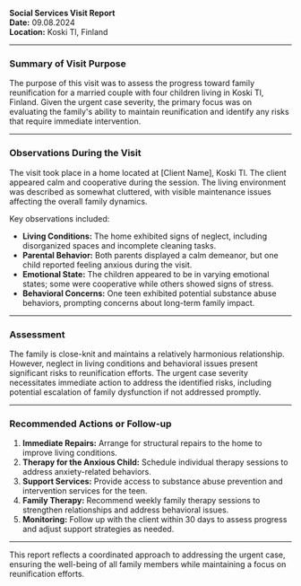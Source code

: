 

**Social Services Visit Report**  
**Date:** 09.08.2024  
**Location:** Koski Tl, Finland  

---

### **Summary of Visit Purpose**

The purpose of this visit was to assess the progress toward family reunification for a married couple with four children living in Koski Tl, Finland. Given the urgent case severity, the primary focus was on evaluating the family's ability to maintain reunification and identify any risks that require immediate intervention.

---

### **Observations During the Visit**

The visit took place in a home located at [Client Name], Koski Tl. The client appeared calm and cooperative during the session. The living environment was described as somewhat cluttered, with visible maintenance issues affecting the overall family dynamics. 

Key observations included:
- **Living Conditions:** The home exhibited signs of neglect, including disorganized spaces and incomplete cleaning tasks.
- **Parental Behavior:** Both parents displayed a calm demeanor, but one child reported feeling anxious during the visit.
- **Emotional State:** The children appeared to be in varying emotional states; some were cooperative while others showed signs of stress.
- **Behavioral Concerns:** One teen exhibited potential substance abuse behaviors, prompting concerns about long-term family impact.

---

### **Assessment**

The family is close-knit and maintains a relatively harmonious relationship. However, neglect in living conditions and behavioral issues present significant risks to reunification efforts. The urgent case severity necessitates immediate action to address the identified risks, including potential escalation of family dysfunction if not addressed promptly.

---

### **Recommended Actions or Follow-up**

1. **Immediate Repairs:** Arrange for structural repairs to the home to improve living conditions.
2. **Therapy for the Anxious Child:** Schedule individual therapy sessions to address anxiety-related behaviors.
3. **Support Services:** Provide access to substance abuse prevention and intervention services for the teen.
4. **Family Therapy:** Recommend weekly family therapy sessions to strengthen relationships and address behavioral issues.
5. **Monitoring:** Follow up with the client within 30 days to assess progress and adjust support strategies as needed.

---

This report reflects a coordinated approach to addressing the urgent case, ensuring the well-being of all family members while maintaining a focus on reunification efforts.